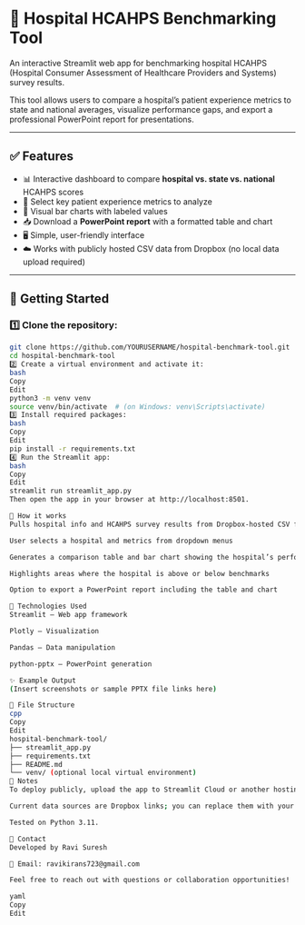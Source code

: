 # 🏥 Hospital HCAHPS Benchmarking Tool

An interactive Streamlit web app for benchmarking hospital HCAHPS (Hospital Consumer Assessment of Healthcare Providers and Systems) survey results.

This tool allows users to compare a hospital’s patient experience metrics to state and national averages, visualize performance gaps, and export a professional PowerPoint report for presentations.

---

## ✅ Features

- 📊 Interactive dashboard to compare **hospital vs. state vs. national** HCAHPS scores
- 📝 Select key patient experience metrics to analyze
- 🎨 Visual bar charts with labeled values
- 📥 Download a **PowerPoint report** with a formatted table and chart
- 🖥️ Simple, user-friendly interface
- ☁️ Works with publicly hosted CSV data from Dropbox (no local data upload required)

---

## 🚀 Getting Started

### 1️⃣ Clone the repository:

```bash
git clone https://github.com/YOURUSERNAME/hospital-benchmark-tool.git
cd hospital-benchmark-tool
2️⃣ Create a virtual environment and activate it:
bash
Copy
Edit
python3 -m venv venv
source venv/bin/activate  # (on Windows: venv\Scripts\activate)
3️⃣ Install required packages:
bash
Copy
Edit
pip install -r requirements.txt
4️⃣ Run the Streamlit app:
bash
Copy
Edit
streamlit run streamlit_app.py
Then open the app in your browser at http://localhost:8501.

📝 How it works
Pulls hospital info and HCAHPS survey results from Dropbox-hosted CSV files

User selects a hospital and metrics from dropdown menus

Generates a comparison table and bar chart showing the hospital’s performance

Highlights areas where the hospital is above or below benchmarks

Option to export a PowerPoint report including the table and chart

📄 Technologies Used
Streamlit – Web app framework

Plotly – Visualization

Pandas – Data manipulation

python-pptx – PowerPoint generation

✨ Example Output
(Insert screenshots or sample PPTX file links here)

📂 File Structure
cpp
Copy
Edit
hospital-benchmark-tool/
├── streamlit_app.py
├── requirements.txt
├── README.md
└── venv/ (optional local virtual environment)
📝 Notes
To deploy publicly, upload the app to Streamlit Cloud or another hosting service.

Current data sources are Dropbox links; you can replace them with your own hosted CSVs if needed.

Tested on Python 3.11.

💬 Contact
Developed by Ravi Suresh

📧 Email: ravikirans723@gmail.com

Feel free to reach out with questions or collaboration opportunities!

yaml
Copy
Edit
